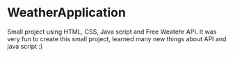 # WeatherApplication
Small project using HTML, CSS, Java script and Free Weatehr API.
It was very fun to create this small project, learned many new things about API and java script :)
